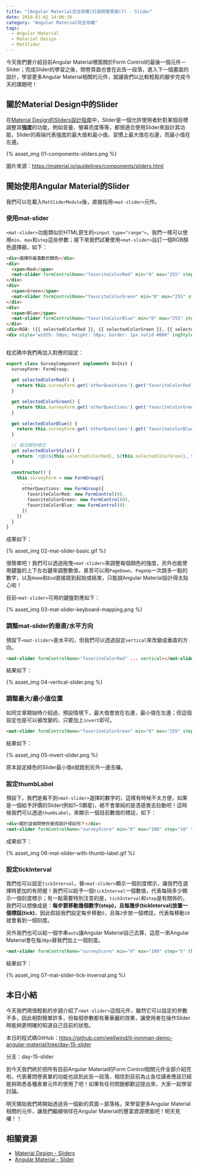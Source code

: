 ```yaml
---
title: "[Angular Material完全攻略]打造問卷頁面(7) - Slider"
date: 2018-01-02 14:06:38
category: "Angular Material完全攻略"
tags:
  - Angular Material
  - Material Design
  - MatSlider
---
```


今天我們要介紹目前Angular Material裡面關於Form Control的最後一個元件－Slider；完成Slider的學習之後，問卷頁面也會在此告一段落，進入下一個畫面的設計，學習更多Angular Material相關的元件，就讓我們以比較輕鬆的腳步完成今天的課題吧！

<!-- more -->

## 關於Material Design中的Slider

在[Material Design的Sliders設計指南](https://material.io/guidelines/components/sliders.html)中，Slider是一個允許使用者針對某個目標調整其**強度**的功能，例如音量、螢幕亮度等等，都很適合使用Slider來設計其功能，Slider的兩端代表強度的最大值和最小值，習慣上最大值在右邊，而最小值在左邊。

{% asset_img 01-components-sliders.png %}

圖片來源：https://material.io/guidelines/components/sliders.html

## 開始使用Angular Material的Slider

我們可以在載入`MatSliderModule`後，直接指用`<mat-slider>`元件。

### 使用mat-slider

`<mat-slider>`功能類似於HTML原生的`<input type="range">`，我們一樣可以使用`min`、`max`和`step`這些參數；接下來我們試著使用`<mat-slider>`自訂一個RGB顏色選擇器，如下：

```html
<div>選擇你最喜歡的顏色</div>
<div>
  <span>Red</span>
  <mat-slider formControlName="favoriteColorRed" min="0" max="255" step="1"></mat-slider>
</div>
<div>
  <span>Green</span>
  <mat-slider formControlName="favoriteColorGreen" min="0" max="255" step="1"></mat-slider>
</div>
<div>
  <span>Blue</span>
  <mat-slider formControlName="favoriteColorBlue" min="0" max="255" step="1"></mat-slider>
</div>
<div>RGB: ({{ selectedColorRed }}, {{ selectedColorGreen }}, {{ selectedColorBlue }})</div>
<div style="width: 50px; height: 50px; border: 1px solid #000" [ngStyle]="{background: selectedColorStyle}"></div>
      
```

程式碼中我們再加入對應的設定：

```typescript
export class SurveyComponent implements OnInit {
  surveyForm: FormGroup;
  
  get selectedColorRed() {
    return this.surveyForm.get('otherQuestions').get('favoriteColorRed').value;
  }

  get selectedColorGreen() {
    return this.surveyForm.get('otherQuestions').get('favoriteColorGreen').value;
  }
  
  get selectedColorBlue() {
    return this.surveyForm.get('otherQuestions').get('favoriteColorBlue').value;
  }

  // 組合顏色樣式
  get selectedColorStyle() {
    return `rgb(${this.selectedColorRed}, ${this.selectedColorGreen}, ${this.selectedColorBlue})`;
  }

  constructor() {
    this.surveyForm = new FormGroup({
      ...,
      otherQuestions: new FormGroup({
        favoriteColorRed: new FormControl(0),
        favoriteColorGreen: new FormControl(0),
        favoriteColorBlue: new FormControl(0)
      })
    })
  }
}
```

成果如下：

{% asset_img 02-mat-slider-basic.gif %}

很簡單吧！我們可以透過拖曳`<mat-slider>`來調整每個顏色的強度，另外也能使用鍵盤的上下左右鍵來調整數值，甚至可以用`PageDown`、`PageUp`一次跳多一點的數字，以及`Home`和`End`直接跳到起始或結束，只能說Angular Material設計得太貼心啦！

目前`<mat-slider>`可用的鍵盤對應如下：

{% asset_img 03-mat-slider-keyboard-mapping.png %}

### 調整mat-slider的垂直/水平方向

預設下`<mat-slider>`是水平的，但我們可以透過設定`vertical`來改變成垂直的方向。

```html
<mat-slider formControlName="favoriteColorRed" ... vertical></mat-slider>
```

結果如下：

{% asset_img 04-vertical-slider.png %}

### 調整最大/最小值位置

如同文章開始時介紹過，預設情境下，最大值會放在右邊，最小值在左邊；但這個設定也是可以被改變的，只要加上`invert`即可。

```html
<mat-slider formControlName="favoriteColorGreen" min="0" max="255" step="1" invert></mat-slider>
```

結果如下：

{% asset_img 05-invert-slider.png %}

原本設定綠色的Slider最小值`0`就跑到另外一邊去囉。

### 設定thumbLabel

預設下，我們是看不到`<mat-slider>`選擇的數字的，這樣有時候不太方便，如果是一個給予評價的Slider(例如1~5顆星)，總不會單純的是憑感覺去拉動吧！這時候我們可以透過`thumbLabel`，來顯示一個目前數值的標誌，如下：

```html
<div>關於這個問卷你覺得設計得如何？</div>
<mat-slider formControlName="surveyScore" min="0" max="100" step="10" thumbLabel></mat-slider>
```

成果如下：

{% asset_img 06-mat-slider-with-thumb-label.gif %}

### 設定tickInterval

我們也可以設定`tickInterval`，替`<mat-slider>`顯示一個刻度標示，讓我們在選擇時更加的有把握！我們可以給予一個`tickInterval`一個數值，代表每隔多少顯示一個刻度標示；有一點需要特別注意的是，`tickInterval`和`step`是有關係的，我們可以想像成是：**每步要移動幾個數字(step)，且每幾步(tickInterval)放置一個標誌(tick)**，因此假設我們設定每步移動`5`，且每`2`步放一個標誌，代表每移動`10`就會看到一個刻度。

另外我們也可以給一個字串`auto`讓Angular Material自己去算，這麼一來Angular Material會在每`30px`替我們加上一個刻度。

```html
<mat-slider formControlName="surveyScore" min="0" max="100" step="5" thumbLabel [tickInterval]="2"></mat-slider>
```

結果如下：

{% asset_img 07-mat-slider-tick-inverval.png %}

## 本日小結

今天我們用很輕鬆的步調介紹了`<mat-slider>`這個元件，雖然它可以設定的參數不多，因此相對簡單許多，但每個參數都有著華麗的效果，讓使用者在操作Slider時能夠更明確的知道自己目前的狀態。

本日的程式碼GitHub：https://github.com/wellwind/it-ironman-demo-angular-material/tree/day-15-slider

分支：day-15-slider

到今天我們終於把所有目前Angular Material的Form Control相關元件全部介紹完啦，代表著問卷表單的功能也該到此告一段落，相信到目前為止各位讀者應該已經能夠熟悉各種表單元件的使用了吧！如果有任何問題都歡迎提出來，大家一起學習討論。

明天開始我們將開始透過另一個新的頁面－部落格，來學習更多Angular Material相關的元件，讓我們繼續徜徉在Angular Material的豐富資源裡面吧！明天見囉！！

## 相關資源

-   [Material Design - Sliders](https://material.io/guidelines/components/sliders.html)
-   [Angular Material - Slider](https://material.angular.io/components/slider/overview)
